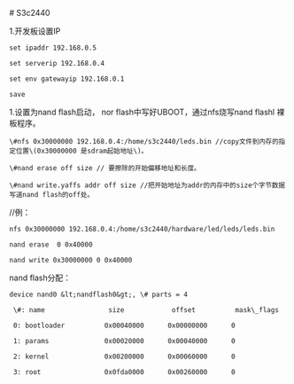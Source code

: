 \# S3c2440

1.开发板设置IP

	set ipaddr 192.168.0.5

	set serverip 192.168.0.4

	set env gatewayip 192.168.0.1

	save

1.设置为nand flash启动， nor flash中写好UBOOT，通过nfs烧写nand flashl 裸板程序。

	\#nfs 0x30000000 192.168.0.4:/home/s3c2440/leds.bin //copy文件到内存的指定位置\(0x30000000 是sdram起始地址\)。

	\#nand erase off size // 要擦除的开始偏移地址和长度。

	\#nand write.yaffs addr off size //把开始地址为addr的内存中的size个字节数据写道nand flash的off处。 

//例：

	nfs 0x30000000 192.168.0.4:/home/s3c2440/hardware/led/leds/leds.bin

	nand erase  0 0x40000

	nand write 0x30000000 0 0x40000



nand flash分配：

	device nand0 &lt;nandflash0&gt;, \# parts = 4

	 \#: name                size            offset          mask\_flags

	 0: bootloader          0x00040000      0x00000000      0

	 1: params              0x00020000      0x00040000      0

	 2: kernel              0x00200000      0x00060000      0

	 3: root                0x0fda0000      0x00260000      0



